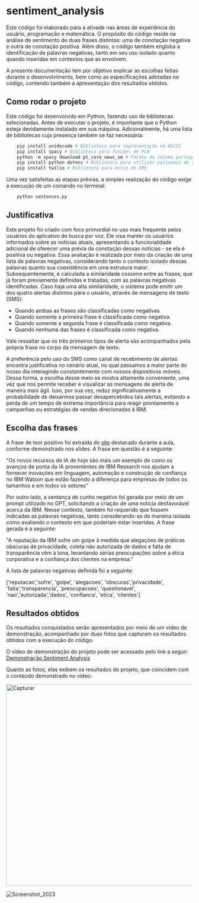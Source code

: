 # sentiment_analysis

Este código foi elaborado para a ativade nas áreas de experiência do usuário, programação e matemática. O propósito do código reside na análise de sentimento de duas frases distintas: uma de conotação negativa e outra de conotação positiva. Além disso, o código também engloba a identificação de palavras negativas, tanto em seu uso isolado quanto quando inseridas em contextos que as envolvem.

A presente documentação tem por objetivo explicar as escolhas feitas durante o desenvolvimento, bem como as especificações adotadas no código, contendo também a apresentação dos resultados obtidos.

## Como rodar o projeto

Este código foi desenvolvido em Python, fazendo uso de bibliotecas selecionadas. Antes de executar o projeto, é importante que o Python esteja devidamente instalado em sua máquina. Adicionalmente, há uma lista de bibliotecas cuja presença também se faz necessária:

```python
    pip install unidecode # Biblioteca para representação em ASCII
    pip install spacy # Biblioteca para funções de PLN
    python -m spacy download pt_core_news_sm # Pacote do idioma português do spacy
    pip install python-dotenv # Biblioteca para utilizar variaveis de ambiente
    pip install twilio # Biblioteca para envio de SMS
```

Uma vez satisfeitas as etapas prévias, a simples realização do código exige a execução de um comando no terminal:

```python
    python sentences.py
```

## Justificativa

Este projeto foi criado com foco primordial no uso mais frequente pelos usuários do aplicativo de busca por voz. Ele visa manter os usuários informados sobre as notícias atuais, apresentando a funcionalidade adicional de oferecer uma prévia da conotação dessas notícias - se ela é positiva ou negativa. Essa avaliação é realizada por meio da criação de uma lista de palavras negativas, considerando tanto o contexto isolado dessas palavras quanto sua coexistência em uma estrutura maior. Subsequentemente, é calculada a similaridade cosseno entre as frases, que já foram previamente definidas e tratadas, com as palavras negativas identificadas. Caso haja uma alta similaridade, o sistema pode emitir um dos quatro alertas distintos para o usuário, através de mensagens de texto (SMS):

  - Quando ambas as frases são classificadas como negativas
  - Quando somente a primeira frase é classificada como negativa.
  - Quando somente a segunda frase é classificada como negativa.
  - Quando nenhuma das frases é classificada como negativa.

Vale ressaltar que os três primeiros tipos de alerta são acompanhados pela própria frase no corpo da mensagem de texto.

A preferência pelo uso do SMS como canal de recebimento de alertas encontra justificativa no cenário atual, no qual passamos a maior parte do nosso dia interagindo constantemente com nossos dispositivos móveis. Dessa forma, a escolha desse meio se mostra altamente conveniente, uma vez que nos permite receber e visualizar as mensagens de alerta de maneira mais ágil. Isso, por sua vez, reduz significativamente a probabilidade de deixarmos passar desapercebidos tais alertas, evitando a perda de um tempo de extrema importância para reagir prontamente a campanhas ou estratégias de vendas direcionadas à IBM.

## Escolha das frases

A frase de teor positivo foi extraída do [site](https://www.ibm.com/blogs/ibm-comunica/ibm-lanca-capacidades-para-watson/) destacado durante a aula, conforme demonstrado nos slides. A frase em questão é a seguinte:

"Os novos recursos de IA de hoje são mais um exemplo de como os avanços de ponta da IA provenientes de IBM Research nos ajudam a fornecer inovações em linguagem, automação e construção de confiança no IBM Watson que estão fazendo a diferença para empresas de todos os tamanhos e em todos os setores"

Por outro lado, a sentença de cunho negativo foi gerada por meio de um prompt utilizado no GPT, solicitando a criação de uma notícia desfavorável acerca da IBM. Nesse contexto, também foi requerido que fossem indicadas as palavras negativas, tanto considerando-as de maneira isolada como avaliando o contexto em que poderiam estar inseridas. A frase gerada é a seguinte:

"A reputação da IBM sofre um golpe à medida que alegações de práticas obscuras de privacidade, coleta não autorizada de dados e falta de transparência vêm à tona, levantando sérias preocupações sobre a ética corporativa e a confiança dos clientes na empresa."

A lista de palavras negativas definida foi a seguinte:

['reputacao','sofre', 'golpe', 'alegacoes', 'obscuras','privacidade', 'falta','transparencia', 'preocupacoes', 'questionavel', 'nao','autorizada','dados', 'confianca', 'etica', 'clientes']

## Resultados obtidos

Os resultados conquistados serão apresentados por meio de um vídeo de demonstração, acompanhado por duas fotos que capturam os resultados obtidos com a execução do código.

O vídeo de demonstração do projeto pode ser acessado pelo link a seguir:
[Demonstração Sentiment Analysis](https://youtu.be/l7DOjElSZIg)

Quanto as fotos, elas exibem os resultados do projeto, que coincidem com o conteúdo demonstrado no vídeo:

<img width="543" alt="Capturar" src="https://github.com/brun0meira/sentiment_analysis/assets/99202553/bd9006a6-79c5-4bdb-a2c2-16b78225a01b">

![Screenshot_2023](https://github.com/brun0meira/sentiment_analysis/assets/99202553/0f1c6884-12ff-41e6-b3d8-d8f93d6c3f39)

